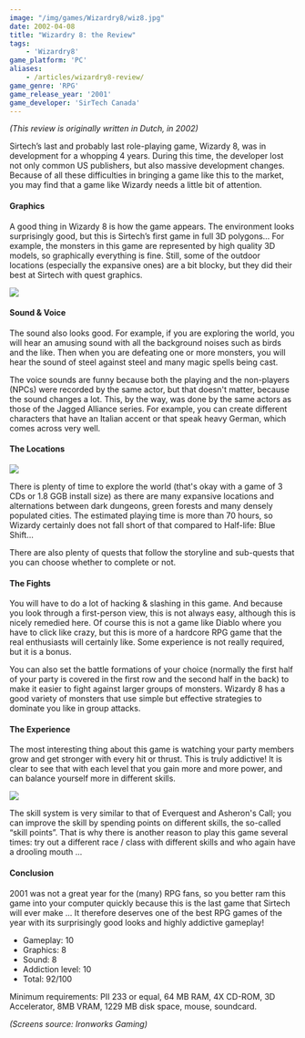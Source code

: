 ```yaml
---
image: "/img/games/Wizardry8/wiz8.jpg"
date: 2002-04-08
title: "Wizardry 8: the Review"
tags:
    - 'Wizardry8'
game_platform: 'PC'
aliases:
    - /articles/wizardry8-review/
game_genre: 'RPG'
game_release_year: '2001'
game_developer: 'SirTech Canada'
---
```


_(This review is originally written in Dutch, in 2002)_

Sirtech’s last and probably last role-playing game, Wizardy 8, was in development for a whopping 4 years. During this time, the developer lost not only common US publishers, but also massive development changes. Because of all these difficulties in bringing a game like this to the market, you may find that a game like Wizardy needs a little bit of attention.

#### Graphics

A good thing in Wizardy 8 is how the game appears. The environment looks surprisingly good, but this is Sirtech’s first game in full 3D polygons… For example, the monsters in this game are represented by high quality 3D models, so graphically everything is fine. Still, some of the outdoor locations (especially the expansive ones) are a bit blocky, but they did their best at Sirtech with quest graphics.

![](/img/games/Wizardry8/screen004.jpg)

#### Sound & Voice

The sound also looks good. For example, if you are exploring the world, you will hear an amusing sound with all the background noises such as birds and the like. Then when you are defeating one or more monsters, you will hear the sound of steel against steel and many magic spells being cast.

The voice sounds are funny because both the playing and the non-players (NPCs) were recorded by the same actor, but that doesn't matter, because the sound changes a lot. This, by the way, was done by the same actors as those of the Jagged Alliance series. For example, you can create different characters that have an Italian accent or that speak heavy German, which comes across very well.

#### The Locations

![](/img/games/Wizardry8/screen001.jpg)

There is plenty of time to explore the world (that's okay with a game of 3 CDs or 1.8 GGB install size) as there are many expansive locations and alternations between dark dungeons, green forests and many densely populated cities. The estimated playing time is more than 70 hours, so Wizardy certainly does not fall short of that compared to Half-life: Blue Shift… 

There are also plenty of quests that follow the storyline and sub-quests that you can choose whether to complete or not.

#### The Fights

You will have to do a lot of hacking & slashing in this game. And because you look through a first-person view, this is not always easy, although this is nicely remedied here. Of course this is not a game like Diablo where you have to click like crazy, but this is more of a hardcore RPG game that the real enthusiasts will certainly like. Some experience is not really required, but it is a bonus. 

You can also set the battle formations of your choice (normally the first half of your party is covered in the first row and the second half in the back) to make it easier to fight against larger groups of monsters. Wizardy 8 has a good variety of monsters that use simple but effective strategies to dominate you like in group attacks.

#### The Experience

The most interesting thing about this game is watching your party members grow and get stronger with every hit or thrust. This is truly addictive! It is clear to see that with each level that you gain more and more power, and can balance yourself more in different skills.

![](/img/games/Wizardry8/screen002.jpg)

The skill system is very similar to that of Everquest and Asheron's Call; you can improve the skill by spending points on different skills, the so-called “skill points”. That is why there is another reason to play this game several times: try out a different race / class with different skills and who again have a drooling mouth ...

#### Conclusion

2001 was not a great year for the (many) RPG fans, so you better ram this game into your computer quickly because this is the last game that Sirtech will ever make ... It therefore deserves one of the best RPG games of the year with its surprisingly good looks and highly addictive gameplay!

- Gameplay: 10
- Graphics: 8
- Sound: 8
- Addiction level: 10
- Total: 92/100

Minimum requirements:  PII 233 or equal, 64 MB RAM, 4X CD-ROM, 3D Accelerator, 8MB VRAM, 1229 MB disk space, mouse, soundcard.

_(Screens source: Ironworks Gaming)_
